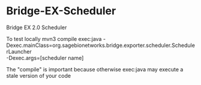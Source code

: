 # Bridge-EX-Scheduler
Bridge EX 2.0 Scheduler

To test locally
mvn3 compile exec:java -Dexec.mainClass=org.sagebionetworks.bridge.exporter.scheduler.SchedulerLauncher \
-Dexec.args=[scheduler name]

The "compile" is important because otherwise exec:java may execute a stale version of your code
